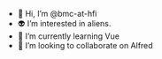 - 👋 Hi, I’m @bmc-at-hfi
- 👽 I’m interested in aliens. 
- 🌱 I’m currently learning Vue
- 💞️ I’m looking to collaborate on Alfred

<!---
bmc-at-hfi/bmc-at-hfi is a ✨ special ✨ repository because its `README.md` (this file) appears on your GitHub profile.
You can click the Preview link to take a look at your changes.
--->
